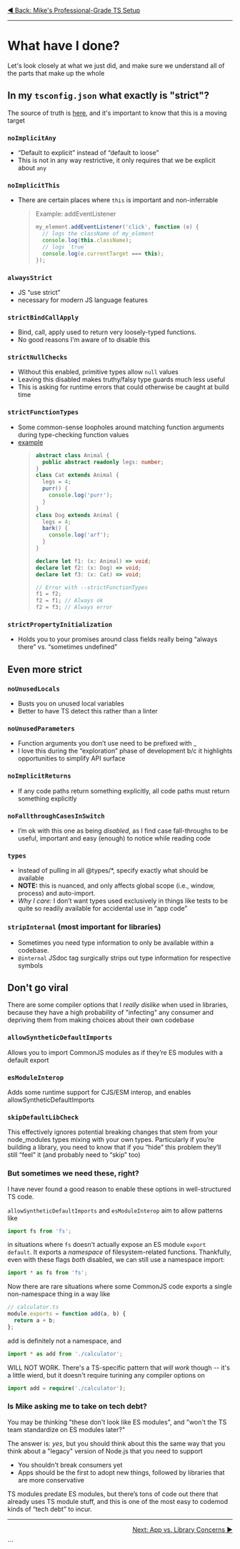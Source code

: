 <p align='left'>
 <a href="04-mikes-ts-setup.md">◀ Back: Mike's Professional-Grade TS Setup</a>
</p>

---

# What have I done?

Let's look closely at what we just did, and make sure we understand all of the parts that make up the whole

## In my `tsconfig.json` what exactly is "strict"?

The source of truth is [here](https://github.com/microsoft/TypeScript/blob/dc8952d308c9de815e95bdb96727a9cbaedc9adb/src/compiler/commandLineParser.ts#L594), and it's important to know that this is a moving target

### `noImplicitAny`

- “Default to explicit” instead of “default to loose”
- This is not in any way restrictive, it only requires that we be explicit about `any`

### `noImplicitThis`

- There are certain places where `this` is important and non-inferrable
  > Example: addEventListener
  >
  > ```ts
  > my_element.addEventListener('click', function (e) {
  >   // logs the className of my_element
  >   console.log(this.className);
  >   // logs `true`
  >   console.log(e.currentTarget === this);
  > });
  > ```

### `alwaysStrict`

- JS “use strict”
- necessary for modern JS language features

### `strictBindCallApply`

- Bind, call, apply used to return very loosely-typed functions.
- No good reasons I'm aware of to disable this

### `strictNullChecks`

- Without this enabled, primitive types allow `null` values
- Leaving this disabled makes truthy/falsy type guards much less useful
- This is asking for runtime errors that could otherwise be caught at build time

### `strictFunctionTypes`

- Some common-sense loopholes around matching function arguments during type-checking function values
- [example](https://www.typescriptlang.org/play?#code/IYIwzgLgTsDGEAJYBthjAgggOwJYFthkEBvAKAUoQAcBXEZXWBUSGeBKAU2ABMB7bMgCeCZFwDmYAFwJstfCC5QA3GQC+ZFGgwBhYIi4APCF2y8MOAkVIUq4qQgC8CACxqqNWlCgAKAJSksIJg-OIAdMj8Er4A5HQ+sf6amtroCAAi0QjGpuaWeITE5J4OGC7udpQgwFAA1gFBIWFckdFxtQBmSSlkZLxc2txiXIidAIyyvkayVkWBTgB8CABu-Li8agNDXCNjAExTM5nRC8trG1uDqMPiYwDMR7L6EGer65tkE84InfsqlAA9ICEABRHz8KAIADuuAgAAsEABaJFsJgQABitGw8FwggAKsJqFwwF99j8JgCEMCEAB5Opkin3Kk08FQSFAA)
  > ```ts
  > abstract class Animal {
  >   public abstract readonly legs: number;
  > }
  > class Cat extends Animal {
  >   legs = 4;
  >   purr() {
  >     console.log('purr');
  >   }
  > }
  > class Dog extends Animal {
  >   legs = 4;
  >   bark() {
  >     console.log('arf');
  >   }
  > }
  >
  > declare let f1: (x: Animal) => void;
  > declare let f2: (x: Dog) => void;
  > declare let f3: (x: Cat) => void;
  >
  > // Error with --strictFunctionTypes
  > f1 = f2;
  > f2 = f1; // Always ok
  > f2 = f3; // Always error
  > ```

### `strictPropertyInitialization`

- Holds you to your promises around class fields really being “always there” vs. “sometimes undefined”

## Even more strict

### `noUnusedLocals`

- Busts you on unused local variables
- Better to have TS detect this rather than a linter

### `noUnusedParameters`

- Function arguments you don’t use need to be prefixed with \_
- I love this during the “exploration” phase of development b/c it highlights opportunities to simplify API surface

### `noImplicitReturns`

- If any code paths return something explicitly, all code paths must return something explicitly

### `noFallthroughCasesInSwitch`

- I’m ok with this one as being _disabled_, as I find case fall-throughs to be useful, important and easy (enough) to notice while reading code

### `types`

- Instead of pulling in all @types/\*, specify exactly what should be available
- **NOTE:** this is nuanced, and only affects global scope (i.e., window, process) and auto-import.
- _Why I care:_ I don’t want types used exclusively in things like tests to be quite so readily available for accidental use in “app code”

### `stripInternal` (most important for libraries)

- Sometimes you need type information to only be available within a codebase.
- `@internal` JSdoc tag surgically strips out type information for respective symbols

## Don't go viral

There are some compiler options that I _really dislike_ when used in libraries, because they have a high probability of "infecting" any consumer and depriving them from making choices about their own codebase

### `allowSyntheticDefaultImports`

Allows you to import CommonJS modules as if they’re ES modules with a default export

### `esModuleInterop`

Adds some runtime support for CJS/ESM interop, and enables allowSyntheticDefaultImports

### `skipDefaultLibCheck`

This effectively ignores potential breaking changes that stem from your node_modules types mixing with your own types. Particularly if you’re building a library, you need to know that if you “hide” this problem they’ll still “feel” it (and probably need to “skip” too)

### But sometimes we need these, right?

I have never found a good reason to enable these options in well-structured TS code.

`allowSyntheticDefaultImports` and `esModuleInterop` aim to allow patterns like

```ts
import fs from 'fs';
```

in situations where `fs` doesn't actually expose an ES module `export default`. It exports a _namespace_ of filesystem-related functions. Thankfully, even with these flags _both_ disabled, we can still use a namespace import:

```ts
import * as fs from 'fs';
```

Now there are rare situations where some CommonJS code exports a single non-namespace thing in a way like

```ts
// calculator.ts
module.exports = function add(a, b) {
  return a + b;
};
```

add is definitely not a namespace, and

```ts
import * as add from './calculator';
```

WILL NOT WORK. There's a TS-specific pattern that _will work_ though -- it's a little wierd, but it doesn't require turining any compiler options on

```ts
import add = require('./calculator');
```

### Is Mike asking me to take on tech debt?

You may be thinking "these don't look like ES modules", and "won't the TS team standardize on ES modules later?"

The answer is: _yes_, but you should think about this the same way that you think about a "legacy" version of Node.js that you need to support

- You shouldn't break consumers yet
- Apps should be the first to adopt new things, followed by libraries that are more conservative

TS modules predate ES modules, but there’s tons of code out there that already uses TS module stuff, and this is one of the most easy to codemod kinds of “tech debt” to incur.

---

<p align='right'>
 <a href="./03-app-vs-library-concerns.md">Next: App vs. Library Concerns ▶</a>
</p>
```
